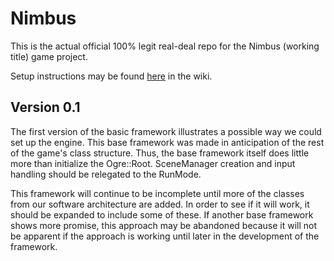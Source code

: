 Nimbus
======

This is the actual official 100% legit real-deal repo for the Nimbus (working title) game project.

Setup instructions may be found [here](https://github.com/dreac0nic/nimbus/wiki/Setting-Up) in the wiki.

Version 0.1
-----------

The first version of the basic framework illustrates a possible way we could set up the engine.
This base framework was made in anticipation of the rest of the game's class structure. Thus,
the base framework itself does little more than initialize the Ogre::Root. SceneManager creation
and input handling should be relegated to the RunMode.

This framework will continue to be incomplete until more of the classes from our software architecture
are added. In order to see if it will work, it should be expanded to include some of these. If another
base framework shows more promise, this approach may be abandoned because it will not be apparent
if the approach is working until later in the development of the framework.
